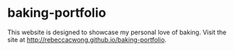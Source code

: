 # baking-portfolio

This website is designed to showcase my personal love of baking. Visit the site at http://rebeccacwong.github.io/baking-portfolio. 
